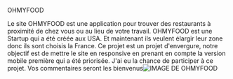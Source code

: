 OHMYFOOD

Le site OHMYFOOD est une application pour trouver des restaurants à proximité de chez vous ou au lieu de votre travail. OHMYFOOD est une Startup qui a été créée aux USA. Et maintenant ils veulent élargir leur zone donc ils sont choisis la France. Ce projet est un projet d'envergure, notre objectif est de mettre le site en responsive en prenant en compte la version mobile première qui a été priorisée. J'ai eu la chance de participer à ce projet. Vos commentaires seront les bienvenus![IMAGE DE OHMYFOOD](https://github.com/sprisca/Ohmyfood-P4/assets/64833383/bd50bad6-4668-4aed-80ee-264b945070f3)

